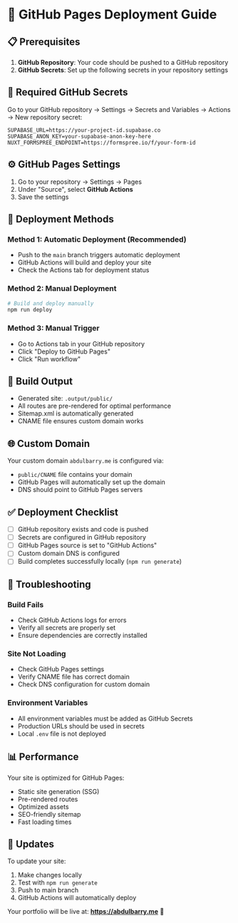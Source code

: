 # 🚀 GitHub Pages Deployment Guide

## 📋 Prerequisites

1. **GitHub Repository**: Your code should be pushed to a GitHub repository
2. **GitHub Secrets**: Set up the following secrets in your repository settings

## 🔐 Required GitHub Secrets

Go to your GitHub repository → Settings → Secrets and Variables → Actions → New repository secret:

```
SUPABASE_URL=https://your-project-id.supabase.co
SUPABASE_ANON_KEY=your-supabase-anon-key-here
NUXT_FORMSPREE_ENDPOINT=https://formspree.io/f/your-form-id
```

## ⚙️ GitHub Pages Settings

1. Go to your repository → Settings → Pages
2. Under "Source", select **GitHub Actions**
3. Save the settings

## 🚀 Deployment Methods

### Method 1: Automatic Deployment (Recommended)
- Push to the `main` branch triggers automatic deployment
- GitHub Actions will build and deploy your site
- Check the Actions tab for deployment status

### Method 2: Manual Deployment
```bash
# Build and deploy manually
npm run deploy
```

### Method 3: Manual Trigger
- Go to Actions tab in your GitHub repository
- Click "Deploy to GitHub Pages"
- Click "Run workflow"

## 📁 Build Output

- Generated site: `.output/public/`
- All routes are pre-rendered for optimal performance
- Sitemap.xml is automatically generated
- CNAME file ensures custom domain works

## 🌐 Custom Domain

Your custom domain `abdulbarry.me` is configured via:
- `public/CNAME` file contains your domain
- GitHub Pages will automatically set up the domain
- DNS should point to GitHub Pages servers

## ✅ Deployment Checklist

- [ ] GitHub repository exists and code is pushed
- [ ] Secrets are configured in GitHub repository
- [ ] GitHub Pages source is set to "GitHub Actions"
- [ ] Custom domain DNS is configured
- [ ] Build completes successfully locally (`npm run generate`)

## 🐛 Troubleshooting

### Build Fails
- Check GitHub Actions logs for errors
- Verify all secrets are properly set
- Ensure dependencies are correctly installed

### Site Not Loading
- Check GitHub Pages settings
- Verify CNAME file has correct domain
- Check DNS configuration for custom domain

### Environment Variables
- All environment variables must be added as GitHub Secrets
- Production URLs should be used in secrets
- Local `.env` file is not deployed

## 📊 Performance

Your site is optimized for GitHub Pages:
- Static site generation (SSG)
- Pre-rendered routes
- Optimized assets
- SEO-friendly sitemap
- Fast loading times

## 🔄 Updates

To update your site:
1. Make changes locally
2. Test with `npm run generate`
3. Push to main branch
4. GitHub Actions will automatically deploy

Your portfolio will be live at: **https://abdulbarry.me** 🎉

